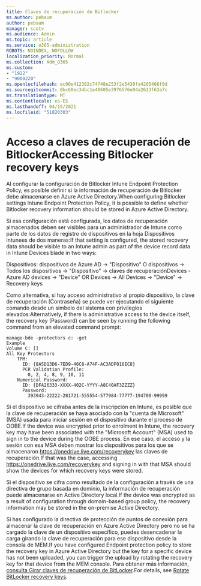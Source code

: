```yaml
---
title: Claves de recuperación de Bitlocker
ms.author: pebaum
author: pebaum
manager: scotv
ms.audience: Admin
ms.topic: article
ms.service: o365-administration
ROBOTS: NOINDEX, NOFOLLOW
localization_priority: Normal
ms.collection: Adm_O365
ms.custom:
- "1922"
- "9000220"
ms.openlocfilehash: ec90e412302c74748e253f2e5430fa4205466f0d
ms.sourcegitcommit: 8bc60ec34bc1e40685e3976576e04a2623f63a7c
ms.translationtype: MT
ms.contentlocale: es-ES
ms.lasthandoff: 04/15/2021
ms.locfileid: "51820303"
---
```

# <a name="accessing-bitlocker-recovery-keys"></a><span data-ttu-id="fe75b-102">Acceso a claves de recuperación de Bitlocker</span><span class="sxs-lookup"><span data-stu-id="fe75b-102">Accessing Bitlocker recovery keys</span></span>

<span data-ttu-id="fe75b-103">Al configurar la configuración de Bitlocker Intune Endpoint Protection Policy, es posible definir si la información de recuperación de Bitlocker debe almacenarse en Azure Active Directory.</span><span class="sxs-lookup"><span data-stu-id="fe75b-103">When configuring Bitlocker settings Intune Endpoint Protection Policy, it is possible to define whether Bitlocker recovery information should be stored in Azure Active Directory.</span></span>

<span data-ttu-id="fe75b-104">Si esa configuración está configurada, los datos de recuperación almacenados deben ser visibles para un administrador de Intune como parte de los datos de registro de dispositivos en la hoja Dispositivos intunees de dos maneras:</span><span class="sxs-lookup"><span data-stu-id="fe75b-104">If that setting is configured, the stored recovery data should be visible to an Intune admin as part of the device record data in Intune Devices blade in two ways:</span></span>

<span data-ttu-id="fe75b-105">Dispositivos: dispositivos de Azure AD -> "Dispositivo" O dispositivos -> Todos los dispositivos -> "Dispositivo" -> claves de recuperación</span><span class="sxs-lookup"><span data-stu-id="fe75b-105">Devices - Azure AD devices -> "Device"  OR Devices -> All Devices -> "Device" -> Recovery keys</span></span>

<span data-ttu-id="fe75b-106">Como alternativa, si hay acceso administrativo al propio dispositivo, la clave de recuperación (Contraseña) se puede ver ejecutando el siguiente comando desde un símbolo del sistema con privilegios elevados:</span><span class="sxs-lookup"><span data-stu-id="fe75b-106">Alternatively, if there is administrative access to the device itself, the recovery key (Password) can be seen by running the following command from an elevated command prompt:</span></span>

```
manage-bde -protectors c: -get
Example
Volume C: []
All Key Protectors
    TPM:
      ID: {8A5D13D6-7ED9-46C8-A74F-AC3ADF016EC8}
      PCR Validation Profile:
        0, 2, 4, 8, 9, 10, 11
    Numerical Password:
      ID: {DFA26333-XXXX-402C-YYYY-A8C40AF3ZZZZ}
      Password:
        393943-22222-281721-555554-577984-77777-194700-99999
```
<span data-ttu-id="fe75b-107">Si el dispositivo se cifraba antes de la inscripción en Intune, es posible que la clave de recuperación se haya asociado con la "cuenta de Microsoft" (MSA) usada para iniciar sesión en el dispositivo durante el proceso de OOBE.</span><span class="sxs-lookup"><span data-stu-id="fe75b-107">If the device was encrypted prior to enrolment in Intune, the recovery key may have been associated with the "Microsoft Account" (MSA) used to sign in to the device during the OOBE process.</span></span> <span data-ttu-id="fe75b-108">En ese caso, el acceso y la sesión con esa MSA deben mostrar los dispositivos para los que se almacenaron  https://onedrive.live.com/recoverykey las claves de recuperación.</span><span class="sxs-lookup"><span data-stu-id="fe75b-108">If that was the case, accessing  https://onedrive.live.com/recoverykey and signing in with that MSA should show the devices for which recovery keys were stored.</span></span>
 
<span data-ttu-id="fe75b-109">Si el dispositivo se cifra como resultado de la configuración a través de una directiva de grupo basada en dominio, la información de recuperación puede almacenarse en Active Directory local.</span><span class="sxs-lookup"><span data-stu-id="fe75b-109">If the device was encrypted as a result of configuration through domain-based group policy, the recovery information may be stored in the on-premise Active Directory.</span></span>

<span data-ttu-id="fe75b-110">Si has configurado la directiva de protección de puntos de conexión para almacenar la clave de recuperación en Azure Active Directory pero no se ha cargado la clave de un dispositivo específico, puedes desencadenar la carga girando la clave de recuperación para ese dispositivo desde la consola de MEM.</span><span class="sxs-lookup"><span data-stu-id="fe75b-110">If you have configured Endpoint protection policy to store the recovery key in Azure Active Directory but the key for a specific device has not been uploaded, you can trigger the upload by rotating the recovery key for that device from the MEM console.</span></span> <span data-ttu-id="fe75b-111">Para obtener más información, [consulta Girar claves de recuperación de BitLocker](https://docs.microsoft.com/mem/intune/protect/encrypt-devices#view-details-for-recovery-keys).</span><span class="sxs-lookup"><span data-stu-id="fe75b-111">For details, see [Rotate BitLocker recovery keys](https://docs.microsoft.com/mem/intune/protect/encrypt-devices#view-details-for-recovery-keys).</span></span>

